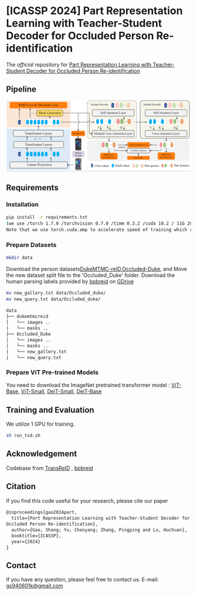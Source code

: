 <!-- ![Python >=3.5](https://img.shields.io/badge/Python->=3.5-yellow.svg)
![PyTorch >=1.0](https://img.shields.io/badge/PyTorch->=1.6-blue.svg) -->

# [ICASSP 2024] Part Representation Learning with Teacher-Student Decoder for Occluded Person Re-identification

The *official* repository for [Part Representation Learning with Teacher-Student Decoder for Occluded Person Re-identification](https://pan.baidu.com/s/16RbxJOGRwHX6bLHlCFCyPw?pwd=ald6)


## Pipeline

![framework](figs/framework.png)


## Requirements

### Installation

```bash
pip install -r requirements.txt
(we use /torch 1.7.0 /torchvision 0.7.0 /timm 0.3.2 /cuda 10.2 / 11G 2080ti or 24G 3090 for training and evaluation.
Note that we use torch.cuda.amp to accelerate speed of training which requires pytorch >=1.6)
```

### Prepare Datasets

```bash
mkdir data
```

Download the person datasets[DukeMTMC-reID](https://arxiv.org/abs/1609.01775),[Occluded-Duke](https://github.com/lightas/Occluded-DukeMTMC-Dataset), and Move the new dataset split file to the 'Occluded_Duke' folder. Download the human parsing labels provided by [bpbreid](https://github.com/VlSomers/bpbreid)
 on [GDrive](https://drive.google.com/drive/folders/1IbCAbjj3XtV3_tFOsCuqBi79ZiDqNc1H) 

```bash
mv new_gallery.txt data/Occluded_duke/
mv new_query.txt data/Occluded_duke/
```

```
data
├── dukemtmcreid
│   └── images ..
|   └── masks ..
├── Occluded_Duke
│   └── images ..
│   └── masks ..
|   └── new_gallery.txt
|   └── new_query.txt
```

### Prepare ViT Pre-trained Models

You need to download the ImageNet pretrained transformer model : [ViT-Base](https://github.com/rwightman/pytorch-image-models/releases/download/v0.1-vitjx/jx_vit_base_p16_224-80ecf9dd.pth), [ViT-Small](https://github.com/rwightman/pytorch-image-models/releases/download/v0.1-weights/vit_small_p16_224-15ec54c9.pth), [DeiT-Small](https://dl.fbaipublicfiles.com/deit/deit_small_distilled_patch16_224-649709d9.pth), [DeiT-Base](https://dl.fbaipublicfiles.com/deit/deit_base_distilled_patch16_224-df68dfff.pth)

## Training and Evaluation

We utilize 1  GPU for training.

```bash
sh run_tsd.sh
```

## Acknowledgement

Codebase from [TransReID](https://github.com/damo-cv/TransReID) , [bpbreid](https://github.com/VlSomers/bpbreid)

## Citation

If you find this code useful for your research, please cite our paper

```
@inproceedings{gao2024part,
  title={Part Representation Learning with Teacher-Student Decoder for Occluded Person Re-identification},
  author={Gao, Shang; Yu, Chenyang; Zhang, Pingping and Lu, Huchuan},
  booktitle={ICASSP},
  year={2024}
} 
```

## Contact

If you have any question, please feel free to contact us. E-mail: gs940601k@gmail.com

